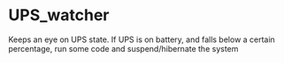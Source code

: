 UPS_watcher
===========

Keeps an eye on UPS state. If UPS is on battery, and falls below a certain percentage, run some code and suspend/hibernate the system
